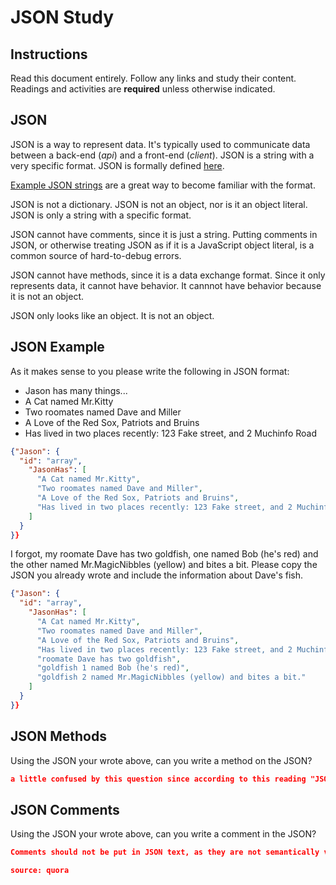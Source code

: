 # JSON Study

## Instructions

Read this document entirely. Follow any links and study their content. Readings
and activities are **required** unless otherwise indicated.

## JSON

JSON is a way to represent data. It's typically used to communicate data between
a back-end (*api*) and a front-end (*client*). JSON is a string with a very
specific format. JSON is formally defined [here](http://www.json.org/).

[Example JSON strings](http://json.org/example.html) are a great way to become
familiar with the format.

JSON is not a dictionary. JSON is not an object, nor is it an object literal.
JSON is only a string with a specific format.

JSON cannot have comments, since it is just a string. Putting comments in JSON,
or otherwise treating JSON as if it is a JavaScript object literal, is a common
source of hard-to-debug errors.

JSON cannot have methods, since it is a data exchange format. Since it only
represents data, it cannot have behavior. It cannnot have behavior because it is
not an object.

JSON only looks like an object. It is not an object.

## JSON Example

As it makes sense to you please write the following in JSON format:

-   Jason has many things...
-   A Cat named Mr.Kitty
-   Two roomates named Dave and Miller
-   A Love of the Red Sox, Patriots and Bruins
-   Has lived in two places recently: 123 Fake street, and 2 Muchinfo Road

```json
{"Jason": {
  "id": "array",
    "JasonHas": [
      "A Cat named Mr.Kitty",
      "Two roomates named Dave and Miller",
      "A Love of the Red Sox, Patriots and Bruins",
      "Has lived in two places recently: 123 Fake street, and 2 Muchinfo Road"
    ]
  }
}}
```

I forgot, my roomate Dave has two goldfish, one named Bob (he's red) and the
other named Mr.MagicNibbles (yellow) and bites a bit. Please copy the JSON you
already wrote and include the information about Dave's fish.

```json
{"Jason": {
  "id": "array",
    "JasonHas": [
      "A Cat named Mr.Kitty",
      "Two roomates named Dave and Miller",
      "A Love of the Red Sox, Patriots and Bruins",
      "Has lived in two places recently: 123 Fake street, and 2 Muchinfo Road",
      "roomate Dave has two goldfish",
      "goldfish 1 named Bob (he's red)",
      "goldfish 2 named Mr.MagicNibbles (yellow) and bites a bit."
    ]
  }
}}
```

## JSON Methods

Using the JSON your wrote above, can you write a method on the JSON?

```json
a little confused by this question since according to this reading "JSON cannot have a method, because JSON is a data exchange format."
```

## JSON Comments

Using the JSON your wrote above, can you write a comment in the JSON?

```json
Comments should not be put in JSON text, as they are not semantically valid.

source: quora
```
